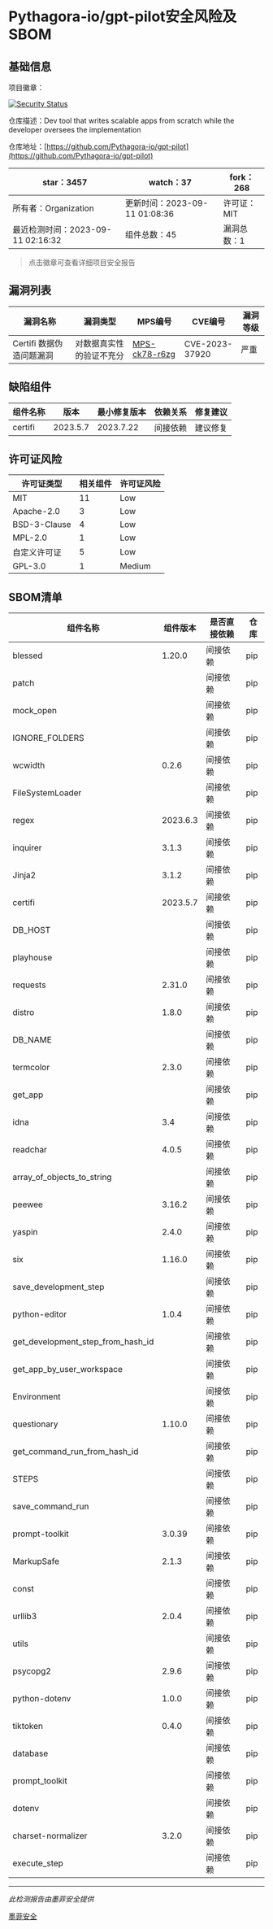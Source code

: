 # Pythagora-io/gpt-pilot安全风险及SBOM

## 基础信息

项目徽章：

[![Security Status](https://www.murphysec.com/platform3/v31/badge/1700936255353257984.svg)](https://www.murphysec.com/console/report/1694777088312504320/1700936255353257984)

仓库描述：Dev tool that writes scalable apps from scratch while the developer oversees the implementation

仓库地址：[https://github.com/Pythagora-io/gpt-pilot](https://github.com/Pythagora-io/gpt-pilot)

| star：3457 | watch：37 | fork：268 |
| ----------- | -------------- | ------------ |
| 所有者：Organization | 更新时间：2023-09-11 01:08:36 | 许可证：MIT |
| 最近检测时间：2023-09-11 02:16:32 | 组件总数：45 | 漏洞总数：1 |

> 点击徽章可查看详细项目安全报告



## 漏洞列表

| 漏洞名称 | 漏洞类型 | MPS编号 | CVE编号 | 漏洞等级 |
| ------- | ------ | ------- | ------ | ----- |
|Certifi 数据伪造问题漏洞|对数据真实性的验证不充分|[MPS-ck78-r6zg](https://www.oscs1024.com/hd/MPS-ck78-r6zg)|CVE-2023-37920|严重|




## 缺陷组件

| 组件名称 | 版本 | 最小修复版本 | 依赖关系 | 修复建议 |
| -------- | ---- | ------------ | -------- | -------- |
|certifi|2023.5.7|2023.7.22|间接依赖|建议修复|C:1|H:0|M:0|L:0|




## 许可证风险

| 许可证类型 | 相关组件 | 许可证风险 |
| ---------- | -------- | ---------- |
|MIT|11|Low|
|Apache-2.0|3|Low|
|BSD-3-Clause|4|Low|
|MPL-2.0|1|Low|
|自定义许可证|5|Low|
|GPL-3.0|1|Medium|




## SBOM清单

| 组件名称 | 组件版本 | 是否直接依赖 | 仓库 |
| -------- | -------- | ------------ | ---- |
|blessed|1.20.0|间接依赖|pip|
|patch||间接依赖|pip|
|mock_open||间接依赖|pip|
|IGNORE_FOLDERS||间接依赖|pip|
|wcwidth|0.2.6|间接依赖|pip|
|FileSystemLoader||间接依赖|pip|
|regex|2023.6.3|间接依赖|pip|
|inquirer|3.1.3|间接依赖|pip|
|Jinja2|3.1.2|间接依赖|pip|
|certifi|2023.5.7|间接依赖|pip|
|DB_HOST||间接依赖|pip|
|playhouse||间接依赖|pip|
|requests|2.31.0|间接依赖|pip|
|distro|1.8.0|间接依赖|pip|
|DB_NAME||间接依赖|pip|
|termcolor|2.3.0|间接依赖|pip|
|get_app||间接依赖|pip|
|idna|3.4|间接依赖|pip|
|readchar|4.0.5|间接依赖|pip|
|array_of_objects_to_string||间接依赖|pip|
|peewee|3.16.2|间接依赖|pip|
|yaspin|2.4.0|间接依赖|pip|
|six|1.16.0|间接依赖|pip|
|save_development_step||间接依赖|pip|
|python-editor|1.0.4|间接依赖|pip|
|get_development_step_from_hash_id||间接依赖|pip|
|get_app_by_user_workspace||间接依赖|pip|
|Environment||间接依赖|pip|
|questionary|1.10.0|间接依赖|pip|
|get_command_run_from_hash_id||间接依赖|pip|
|STEPS||间接依赖|pip|
|save_command_run||间接依赖|pip|
|prompt-toolkit|3.0.39|间接依赖|pip|
|MarkupSafe|2.1.3|间接依赖|pip|
|const||间接依赖|pip|
|urllib3|2.0.4|间接依赖|pip|
|utils||间接依赖|pip|
|psycopg2|2.9.6|间接依赖|pip|
|python-dotenv|1.0.0|间接依赖|pip|
|tiktoken|0.4.0|间接依赖|pip|
|database||间接依赖|pip|
|prompt_toolkit||间接依赖|pip|
|dotenv||间接依赖|pip|
|charset-normalizer|3.2.0|间接依赖|pip|
|execute_step||间接依赖|pip|


------

*此检测报告由墨菲安全提供*

[墨菲安全](www.murphysec.com)